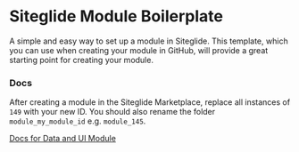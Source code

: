 # Siteglide Module Boilerplate
A simple and easy way to set up a module in Siteglide. This template, which you can use when creating your module in GitHub, will provide a great starting point for creating your module.

### Docs

After creating a module in the Siteglide Marketplace, replace all instances of `149` with your new ID. You should also rename the folder `module_my_module_id` e.g. `module_145`.

[Docs for Data and UI Module](https://developers.siteglide.com/example-data-and-ui-module)
